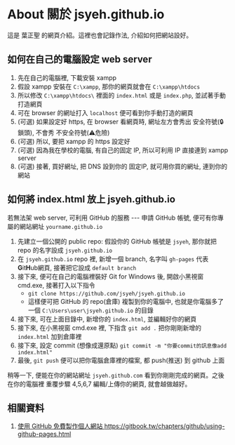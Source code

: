 About 關於 jsyeh.github.io
==========================

這是 葉正聖 的網頁介紹。這裡也會記錄作法, 介紹如何把網站設好。

如何在自己的電腦設定 web server
-------------------------------

1. 先在自己的電腦裡, 下載安裝 xampp
2. 假設 xampp 安裝在 `C:\xampp`, 那你的網頁就會在 `C:\xampp\htdocs`
3. 所以修改 `C:\xampp\htdocs\` 裡面的 `index.html` 或是 `index.php`, 並試著手動打造網頁
4. 可在 browser 的網址打入 `localhost` 便可看到你手動打造的網頁
5. (可選) 如果設定好 https, 在 browser 看網頁時, 網址左方會秀出 安全符號(🔒鎖頭), 不會秀 不安全符號(⚠️危險)
6. (可選) 所以, 要把 xampp 的 https 設定好
4. (可選) 因為我在學校的電腦, 有自己的固定 IP, 所以可利用 IP 直接連到 xampp server
7. (可選) 接著, 買好網址, 把 DNS 設到你的 固定IP, 就可用你買的網址, 連到你的網站

如何將 index.html 放上 jsyeh.github.io
--------------------------------------

若無法架 web server, 可利用 GitHub 的服務 --- 申請 GitHub 帳號, 便可有你專屬的網站網址 `yourname.github.io`

1. 先建立一個公開的 public repo: 假設你的 GitHub 帳號是 `jsyeh`, 那你就把 repo 的名字設成 `jsyeh.github.io`
2. 在 `jsyeh.github.io` repo 裡, 新增一個 branch, 名字叫 `gh-pages` 代表 **G**it**H**ub網頁, 接著把它設成 `default branch`
3. 接下來, 便可在自己的電腦裡裝好 Git for Windows 後, 開啟小黑視窗 cmd.exe, 接著打入以下指令
   - `git clone https://github.com/jsyeh/jsyeh.github.io`
   - 這樣便可把 GitHub 的 repo(倉庫) 複製到你的電腦中, 也就是你電腦多了一個 `C:\Users\user\jsyeh.github.io` 的目錄
4. 接下來, 可在上面目錄中, 新增你的 `index.html`, 並編輯好你的網頁
5. 接下來, 在小黑視窗 cmd.exe 裡, 下指含 `git add .` 把你剛剛新增的 `index.html` 加到倉庫裡
6. 接下來, 設定 commit (想像成還原點) `git commit -m "你要commit的訊息像add index.html"`
7. 最後, `git push` 便可以把你電腦倉庫裡的檔案, 都 push(推送) 到 github 上面

稍等一下, 便能在你的網站網址 `jsyeh.github.com` 看到你剛剛完成的網頁。之後在你的電腦裡 重覆步驟 4,5,6,7  編輯/上傳你的網頁, 就會越做越好。

相關資料
--------
1. [使用 GitHub 免費製作個人網站 https://gitbook.tw/chapters/github/using-github-pages.html ](https://gitbook.tw/chapters/github/using-github-pages.html)
